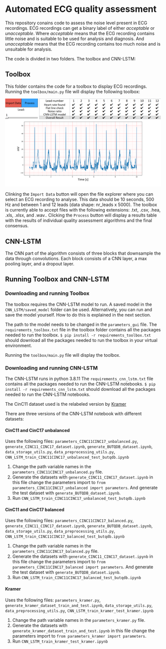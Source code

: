 # Automated ECG quality assessment

This repository conains code to assess the noise level present in ECG recordings. ECG recordings can get a binary label of either *acceptable* or *unacceptable*. Where *acceptable* means that the ECG recording contains little noise and is suitable to be used for analysis and diagnosis. And *unacceptable* means that the ECG recording contains too much noise and is unsuitable for analysis. 

The code is divided in two folders. The toolbox and CNN-LSTM:

## Toolbox 
This folder contains the code for a toolbox to display ECG recordings. Running the `toolbox/main.py` file will display the following toolbox:

![screenshot of toolbox](https://github.com/Kirina/Automated_ecg_assessment/blob/c9e659bf2a45ab2bf8e3cf973a6608e38baa158e/Toolbox_12_lead_example.png)

Clinking the `Import Data` button will open the file explorer where you can select an ECG recording to analyse. This data should be 10 seconds, 500 Hz and between 1 and 12 leads (data shape: nr_leads x 5000). The toolbox is currently able to accept files with the following extensions: .txt, .csv, .hea, .xls, .xlsx, and .wav.. Clicking the `Process` button will display a results table with the results of individual quality assessment algorithms and the final consensus.  

## CNN-LSTM

The CNN part of the algorithm consists of three blocks that downsample the data through convolutions. Each block consists of a CNN layer, a max pooling layer, and a dropout layer.

## Running Toolbox and CNN-LSTM

### Downloading and running Toolbox
The toolbox requires the CNN-LSTM model to run. A saved model in the `CNN_LSTM/saved_model` folder can be used. Alternatively, you can run and save the model yourself. How to do this is explained in the next section. 

The path to the model needs to be changed in the `parameters_gui` file. 
The `requirements_toolbox.txt` file in the toolbox folder contains all the packages needed to run the toolbox. 
`$ pip install -r requirements_toolbox.txt` should download all the packages needed to run the toolbox in your virtual environment.

Running the `toolbox/main.py` file will display the toolbox. 

### Downloading and running CNN-LSTM
The CNN-LSTM runs in python 3.8.11
The `requirements_cnn_lstm.txt` file contains all the packages needed to run the CNN-LSTM notebooks. 
`$ pip install -r requirements_cnn_lstm.txt` should download all the packages needed to run the CNN-LSTM notebooks. 

The CinC11 dataset used is the relabeled version by [Kramer](https://github.com/LinusKra/ECGAssess)

There are three versions of the CNN-LSTM notebook with different datasets:
#### CinC11 and CinC17 unbalanced
Uses the following files: `parameters_CINC11CINC17_unbalanced.py`, `generate_CINC11_CINC17_dataset.ipynb`, `generate_BUTQDB_dataset.ipynb`, `data_storage_utils.py`, `data_preprocessing_utils.py`, `CNN_LSTM_train_CINC11CINC17_unbalanced_test_butqdb.ipynb`

1. Change the path variable names in the `parameters_CINC11CINC17_unbalanced.py` file. 
2. Generate the datasets with `generate_CINC11_CINC17_dataset.ipynb` in this file change the parameters import to `from parameters_CINC11CINC17_unbalanced import parameters`. And generate the test dataset with `generate_BUTQDB_dataset.ipynb`.
3. Run `CNN_LSTM_train_CINC11CINC17_unbalanced_test_butqdb.ipynb`

#### CinC11 and CinC17 balanced
Uses the following files: `parameters_CINC11CINC17_balanced.py`, `generate_CINC11_CINC17_dataset.ipynb`, `generate_BUTQDB_dataset.ipynb`, `data_storage_utils.py`, `data_preprocessing_utils.py`, `CNN_LSTM_train_CINC11CINC17_balanced_test_butqdb.ipynb`

1. Change the path variable names in the `parameters_CINC11CINC17_balanced.py` file. 
2. Generate the datasets with `generate_CINC11_CINC17_dataset.ipynb` in this file change the parameters import to `from parameters_CINC11CINC17_balanced import parameters`. And generate the test dataset with `generate_BUTQDB_dataset.ipynb`.
3. Run `CNN_LSTM_train_CINC11CINC17_balanced_test_butqdb.ipynb`

#### Kramer
Uses the following files: `parameters_kramer.py`, `generate_kramer_dataset_train_and_test.ipynb`, `data_storage_utils.py`, `data_preprocessing_utils.py`, `CNN_LSTM_train_kramer_test_kramer.ipynb`
 
 1. Change the path variable names in the `parameters_kramer.py` file. 
2. Generate the datasets with `generate_kramer_dataset_train_and_test.ipynb` in this file change the parameters import to `from parameters_kramer import parameters`.
3. Run `CNN_LSTM_train_kramer_test_kramer.ipynb`

